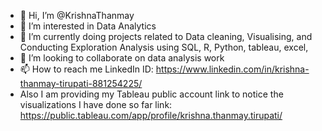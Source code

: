 - 👋 Hi, I’m @KrishnaThanmay
- 👀 I’m interested in Data Analytics
- 🌱 I’m currently doing projects related to Data cleaning, Visualising, and Conducting Exploration Analysis using SQL, R, Python, tableau, excel, 
- 💞️ I’m looking to collaborate on data analysis work
- 📫 How to reach me LinkedIn ID: https://www.linkedin.com/in/krishna-thanmay-tirupati-881254225/
- Also I am providing my Tableau public account link to notice the visualizations I have done so far link: https://public.tableau.com/app/profile/krishna.thanmay.tirupati/
<!---
KrishnaThanmay/KrishnaThanmay is a ✨ special ✨ repository because its `README.md` (this file) appears on your GitHub profile.
You can click the Preview link to take a look at your changes.
--->
